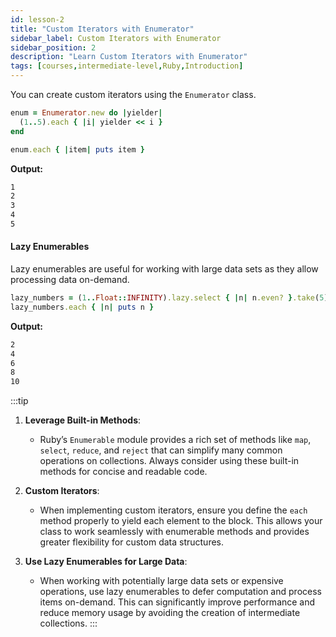 ```yaml
---
id: lesson-2
title: "Custom Iterators with Enumerator"
sidebar_label: Custom Iterators with Enumerator
sidebar_position: 2
description: "Learn Custom Iterators with Enumerator"
tags: [courses,intermediate-level,Ruby,Introduction]
---  
```

 

You can create custom iterators using the `Enumerator` class.

```ruby
enum = Enumerator.new do |yielder|
  (1..5).each { |i| yielder << i }
end

enum.each { |item| puts item }
```

**Output:**

```bash
1
2
3
4
5
```

#### Lazy Enumerables

Lazy enumerables are useful for working with large data sets as they allow processing data on-demand.

```ruby
lazy_numbers = (1..Float::INFINITY).lazy.select { |n| n.even? }.take(5)
lazy_numbers.each { |n| puts n }
```

**Output:**

```bash
2
4
6
8
10
``` 
:::tip

1. **Leverage Built-in Methods**:
   - Ruby’s `Enumerable` module provides a rich set of methods like `map`, `select`, `reduce`, and `reject` that can simplify many common operations on collections. Always consider using these built-in methods for concise and readable code.

2. **Custom Iterators**:
   - When implementing custom iterators, ensure you define the `each` method properly to yield each element to the block. This allows your class to work seamlessly with enumerable methods and provides greater flexibility for custom data structures.

3. **Use Lazy Enumerables for Large Data**:
   - When working with potentially large data sets or expensive operations, use lazy enumerables to defer computation and process items on-demand. This can significantly improve performance and reduce memory usage by avoiding the creation of intermediate collections.
:::